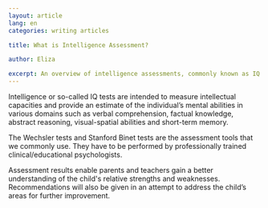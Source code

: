 ```yaml
---
layout: article
lang: en
categories: writing articles

title: What is Intelligence Assessment?

author: Eliza

excerpt: An overview of intelligence assessments, commonly known as IQ tests, and how they might help you.
---
```


Intelligence or so-called IQ tests are intended to measure intellectual capacities and provide an estimate of the individual’s mental abilities in various domains such as verbal comprehension, factual knowledge, abstract reasoning, visual-spatial abilities and short-term memory.

The Wechsler tests and Stanford Binet tests are the assessment tools that we commonly use. They have to be performed by professionally trained clinical/educational psychologists.

Assessment results enable parents and teachers gain a better understanding of the child's relative strengths and weaknesses.  Recommendations will also be given in an attempt to address the child’s areas for further improvement.
